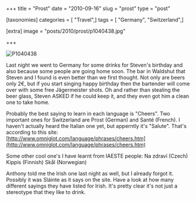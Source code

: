 +++
title = "Prost"
date = "2010-09-16"
slug = "prost"
type = "post"

[taxonomies]
categories = [ "Travel",]
tags = [ "Germany", "Switzerland",]

[extra]
image = "posts/2010/prost/p1040438.jpg"

+++

![P1040438](p1040438.jpg)

Last night we went to Germany for some drinks for Steven's birthday and also because some people are going home soon. The bar in Waldshut that Steven and I found is even better than we first thought. Not only are beers only 2€, but if you start singing happy birthday then the bartender will come over with some free Jägermeister shots. Oh and rather than stealing the beer glass, Steven ASKED if he could keep it, and they even got him a clean one to take home.

Probably the best saying to learn in each language is "Cheers". Two important ones for Switzerland are Prost (German) and Santé (French). I haven't actually heard the Italian one yet, but apperntly it's "Salute". That's according to this site: [http://www.omniglot.com/language/phrases/cheers.htm](http://www.omniglot.com/language/phrases/cheers.htm)

Some other cool one's I have learnt from IAESTE people:
Na zdraví (Czech) Kippis (Finnish) Skål (Norwegian)

Anthony told me the Irish one last night as well, but I already forgot it. Possibly it was Sláinte as it says on the site. Have a look at how many different sayings they have listed for Irish. It's pretty clear it's not just a stereotype that they like to drink.